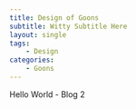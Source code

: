 ```yaml
---
title: Design of Goons
subtitle: Witty Subtitle Here
layout: single
tags:
    - Design
categories:
    - Goons
---
```

Hello World - Blog 2
